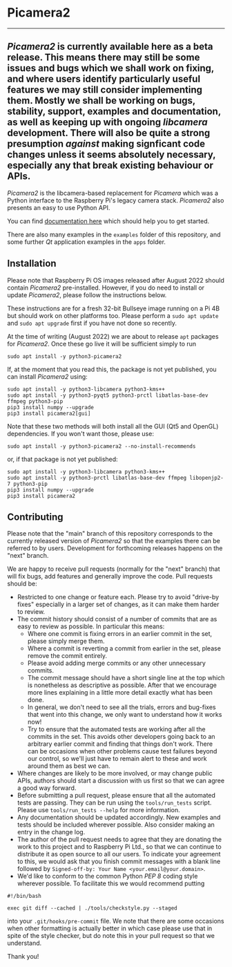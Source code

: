 # Picamera2

---
*Picamera2* is currently available here as a beta release. This means there may still be some issues and bugs which we shall work on fixing, and where users identify particularly useful features we may still consider implementing them. Mostly we shall be working on bugs, stability, support, examples and documentation, as well as keeping up with ongoing _libcamera_ development. There will also be quite a strong presumption _against_ making signficant code changes unless it seems absolutely necessary, especially any that break existing behaviour or APIs.
---

*Picamera2* is the libcamera-based replacement for *Picamera* which was a Python interface to the Raspberry Pi's legacy camera stack. *Picamera2* also presents an easy to use Python API.

You can find [documentation here](https://datasheets.raspberrypi.com/camera/picamera2-manual.pdf) which should help you to get started.

There are also many examples in the `examples` folder of this repository, and some further _Qt_ application examples in the `apps` folder.

## Installation

Please note that Raspberry Pi OS images released after August 2022 should contain _Picamera2_ pre-installed. However, if you do need to install or update _Picamera2_, please follow the instructions below.

These instructions are for a fresh 32-bit Bullseye image running on a Pi 4B but should work on other platforms too. Please perform a `sudo apt update` and `sudo apt upgrade` first if you have not done so recently.

At the time of writing (August 2022) we are about to release `apt` packages for _Picamera2_. Once these go live it will be sufficient simply to run
```
sudo apt install -y python3-picamera2
```
If, at the moment that you read this, the package is not yet published, you can install _Picamera2_ using:

```
sudo apt install -y python3-libcamera python3-kms++
sudo apt install -y python3-pyqt5 python3-prctl libatlas-base-dev ffmpeg python3-pip
pip3 install numpy --upgrade
pip3 install picamera2[gui]
```

Note that these two methods will both install all the GUI (Qt5 and OpenGL) dependencies. If you won't want those, please use:
```
sudo apt install -y python3-picamera2 --no-install-recommends
```
or, if that package is not yet published:

```
sudo apt install -y python3-libcamera python3-kms++
sudo apt install -y python3-prctl libatlas-base-dev ffmpeg libopenjp2-7 python3-pip
pip3 install numpy --upgrade
pip3 install picamera2
```

## Contributing

Please note that the "main" branch of this repository corresponds to the currently released version of _Picamera2_ so that the examples there can be referred to by users. Development for forthcoming releases happens on the "next" branch.

We are happy to receive pull requests (normally for the "next" branch) that will fix bugs, add features and generally improve the code. Pull requests should be:

- Restricted to one change or feature each. Please try to avoid "drive-by fixes" especially in a larger set of changes, as it can make them harder to review.
- The commit history should consist of a number of commits that are as easy to review as possible. In particular this means:
  - Where one commit is fixing errors in an earlier commit in the set, please simply merge them.
  - Where a commit is reverting a commit from earlier in the set, please remove the commit entirely.
  - Please avoid adding merge commits or any other unnecessary commits.
  - The commit message should have a short single line at the top which is nonetheless as descriptive as possible. After that we encourage more lines explaining in a little more detail exactly what has been done.
  - In general, we don't need to see all the trials, errors and bug-fixes that went into this change, we only want to understand how it works now!
  - Try to ensure that the automated tests are working after all the commits in the set. This avoids other developers going back to an arbitrary earlier commit and finding that things don't work. There can be occasions when other problems cause test failures beyond our control, so we'll just have to remain alert to these and work around them as best we can.
- Where changes are likely to be more involved, or may change public APIs, authors should start a discussion with us first so that we can agree a good way forward.
- Before submitting a pull request, please ensure that all the automated tests are passing. They can be run using the `tools/run_tests` script. Please use `tools/run_tests --help` for more information.
- Any documentation should be updated accordingly. New examples and tests should be included wherever possible. Also consider making an entry in the change log.
- The author of the pull request needs to agree that they are donating the work to this project and to Raspberry Pi Ltd., so that we can continue to distribute it as open source to all our users. To indicate your agreement to this, we would ask that you finish commit messages with a blank line followed by `Signed-off-by: Your Name <your.email@your.domain>`.
- We'd like to conform to the common Python _PEP 8_ coding style wherever possible. To facilitate this we would recommend putting
```
#!/bin/bash

exec git diff --cached | ./tools/checkstyle.py --staged
```
into your `.git/hooks/pre-commit` file. We note that there are some occasions when other formatting is actually better in which case please use that in spite of the style checker, but do note this in your pull request so that we understand.

Thank you!
